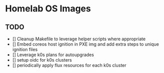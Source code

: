 <!--
SPDX-FileCopyrightText: 2025 NONE

SPDX-License-Identifier: Unlicense
-->

# Homelab OS Images

## TODO

- [] Cleanup Makefile to leverage helper scripts where appropriate
- [] Embed coreos host ignition in PXE img and add extra steps to unique ignition files
- [] Leverage k0s plans for autoupgrades
- [] setup oidc for k0s clusters
- [] periodically apply flux resources for each k0s cluster
